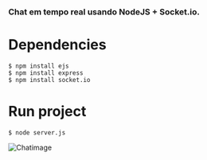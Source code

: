 ### Chat em tempo real usando NodeJS + Socket.io.

# Dependencies
```
$ npm install ejs             
$ npm install express         
$ npm install socket.io
```
# Run project
```
$ node server.js            
```


![Chatimage](https://user-images.githubusercontent.com/49046342/83191180-f6771b80-a109-11ea-9425-d55ac982faa3.png)
